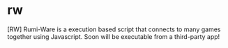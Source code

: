 # rw
[RW] Rumi-Ware is a execution based script that connects to many games together using Javascript. Soon will be executable from a third-party app!
